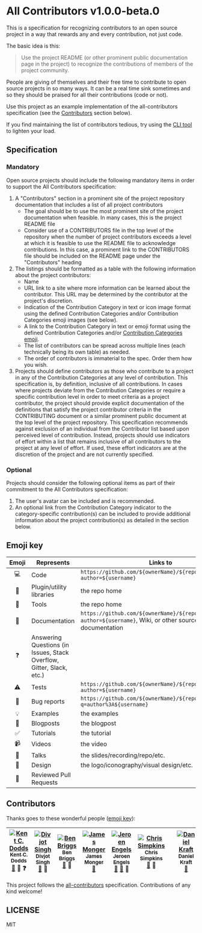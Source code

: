 # All Contributors v1.0.0-beta.0

This is a specification for recognizing contributors to an open source project in a way that rewards any and every contribution, not just code.

The basic idea is this:

> Use the project README (or other prominent public documentation page in the project) to recognize the contributions of members of the project community.

People are giving of themselves and their free time to contribute to open source projects in so many ways. It can be a real
time sink sometimes and so they should be praised for all their contributions (code or not).

Use this project as an example implementation of the all-contributors specification (see the [Contributors](#contributors) section below).

If you find maintaining the list of contributors tedious, try using the [CLI tool](https://www.npmjs.com/package/all-contributors-cli) to lighten your load.

## Specification

### Mandatory
Open source projects should include the following mandatory items in order to support the All Contributors specification:

1. A "Contributors" section in a prominent site of the project repository documentation that includes a list of all project contributors
	- The goal should be to use the most prominent site of the project documentation when feasible.  In many cases, this is the project README file
	- Consider use of a CONTRIBUTORS file in the top level of the repository when the number of project contributors exceeds a level at which it is feasible to use the README file to acknowledge contributions.  In this case, a prominent link to the CONTRIBUTORS file should be included on the README page under the "Contributors" heading
2. The listings should be formatted as a table with the following information about the project contributors:
	- Name
	- URL link to a site where more information can be learned about the contributor.  This URL may be determined by the contributor at the project's discretion.
	- Indication of the Contribution Category in text or icon image format using the defined Contribution Categories and/or Contribution Categories emoji images (see below).
	- A link to the Contribution Category in text or emoji format using the defined Contribution Categories and/or [Contribution Categories emoji](#emoji-key).
    - The list of contributors can be spread across multiple lines (each technically being its own table) as needed.
    - The order of contributors is immaterial to the spec. Order them how you wish.
3. Projects should define contributors as those who contribute to a project in any of the Contribution Categories at any level of contribution.  This specification is, by definition, inclusive of all contributions.  In cases where projects deviate from the Contribution Categories or require a specific contribution level in order to meet criteria as a project contributor, the project should provide explicit documentation of the definitions that satisfy the project contributor criteria in the CONTRIBUTING document or a similar prominent public document at the top level of the project repository.  This specification recommends against exclusion of an individual from the Contributor list based upon perceived level of contribution.  Instead, projects should use indicators of effort within a list that remains inclusive of all contributors to the project at any level of effort.  If used, these effort indicators are at the discretion of the project and are not currently specified.

### Optional
Projects should consider the following optional items as part of their commitment to the All Contributors specification:

1. The user's avatar can be included and is recommended.
3. An optional link from the Contribution Category indicator to the category-specific contribution(s) can be included to provide additional information about the project contribution(s) as detailed in the section below.

## Emoji key

Emoji | Represents | Links to
:---: | --- | ---
💻 | Code | `https://github.com/${ownerName}/${repoName}/commits?author=${username}`
🔌 | Plugin/utility libraries | the repo home
🔧 | Tools | the repo home
📖 | Documentation | `https://github.com/${ownerName}/${repoName}/commits?author=${username}`, Wiki, or other source of documentation
❓ | Answering Questions (in Issues, Stack Overflow, Gitter, Slack, etc.)
⚠️ | Tests | `https://github.com/${ownerName}/${repoName}/commits?author=${username}`
🐛 | Bug reports | `https://github.com/${ownerName}/${repoName}/issues?q=author%3A${username}`
💡 | Examples | the examples
📝 | Blogposts | the blogpost
✅ | Tutorials | the tutorial
📹 | Videos | the video
📢 | Talks | the slides/recording/repo/etc.
🎨 | Design | the logo/iconography/visual design/etc.
👀 | Reviewed Pull Requests

## Contributors

Thanks goes to these wonderful people ([emoji key](https://github.com/kentcdodds/all-contributors#emoji-key)):

| [![Kent C. Dodds](https://avatars1.githubusercontent.com/u/1500684?s=100)<br /><sub>Kent C. Dodds</sub>](http://kentcdodds.com)<br />[📖](https://github.com/kentcdodds/all-contributors/commits?author=kentcdodds) 👀 ❓ | [![Divjot Singh](https://avatars1.githubusercontent.com/u/6177621?s=100)<br /><sub>Divjot Singh</sub>](http://bogas04.github.io)<br />[📖](https://github.com/kentcdodds/all-contributors/commits?author=bogas04) 👀 | [![Ben Briggs](https://avatars1.githubusercontent.com/u/1282980?v=3&s=100)<br /><sub>Ben Briggs</sub>](http://beneb.info)<br />[📖](https://github.com/kentcdodds/all-contributors/commits?author=ben-eb) 👀 | [![James Monger](https://avatars1.githubusercontent.com/u/2037007?v=3&s=100)<br /><sub>James Monger</sub>](http://github.com/Jameskmonger)<br />[📖](https://github.com/kentcdodds/all-contributors/commits?author=Jameskmonger) | [![Jeroen Engels](https://avatars.githubusercontent.com/u/3869412?v=3&s=100)<br /><sub>Jeroen Engels</sub>](https://github.com/jfmengels)<br />[📖](https://github.com/kentcdodds/all-contributors/commits?author=jfmengels) [🔧](https://www.npmjs.com/package/all-contributors-cli) 👀 | [![Chris Simpkins](https://avatars0.githubusercontent.com/u/4249591?v=3&s=100)<br /><sub>Chris Simpkins</sub>](http://github.com/chrissimpkins)<br />[📖](https://github.com/kentcdodds/all-contributors/commits?author=chrissimpkins) 👀 | | [![Daniel Kraft](https://avatars1.githubusercontent.com/u/3982200?v=3&s=100)<br /><sub>Daniel Kraft</sub>](http://github.com/frigginglorious)<br />[📖](https://github.com/kentcdodds/all-contributors/commits?author=frigginglorious) |
| :---: | :---: | :---: | :---: | :---: | :---: | :---: | :---: |

This project follows the [all-contributors](https://github.com/kentcdodds/all-contributors) specification.
Contributions of any kind welcome!

## LICENSE

MIT
